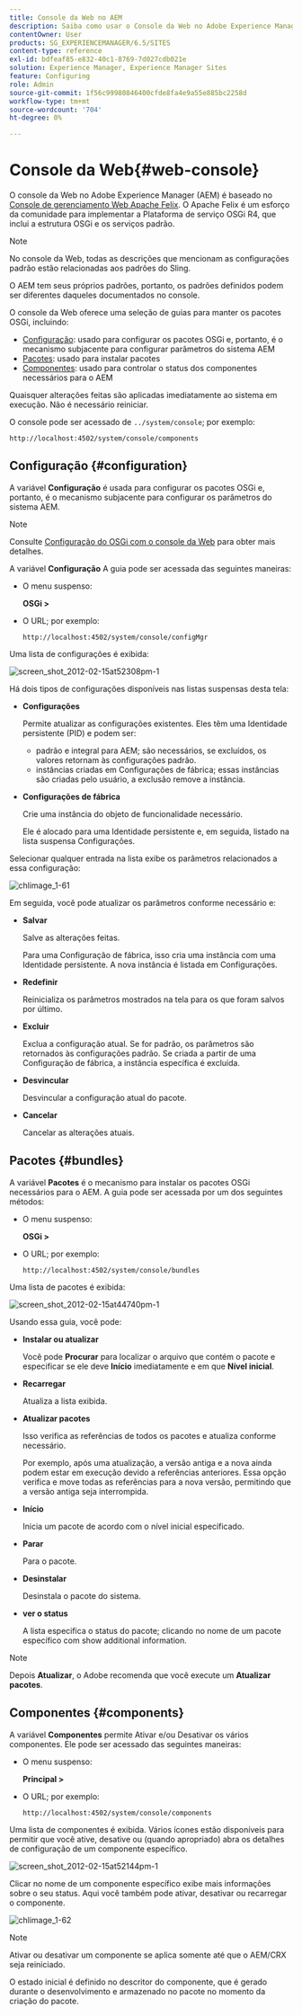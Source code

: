 ```yaml
---
title: Console da Web no AEM
description: Saiba como usar o Console da Web no Adobe Experience Manager (AEM).
contentOwner: User
products: SG_EXPERIENCEMANAGER/6.5/SITES
content-type: reference
exl-id: bdfeaf85-e832-40c1-8769-7d027cdb021e
solution: Experience Manager, Experience Manager Sites
feature: Configuring
role: Admin
source-git-commit: 1f56c99980846400cfde8fa4e9a55e885bc2258d
workflow-type: tm+mt
source-wordcount: '704'
ht-degree: 0%

---
```


# Console da Web{#web-console}

O console da Web no Adobe Experience Manager (AEM) é baseado no [Console de gerenciamento Web Apache Felix](https://felix.apache.org/documentation/subprojects/apache-felix-web-console.html). O Apache Felix é um esforço da comunidade para implementar a Plataforma de serviço OSGi R4, que inclui a estrutura OSGi e os serviços padrão.

>[!NOTE]
>
>No console da Web, todas as descrições que mencionam as configurações padrão estão relacionadas aos padrões do Sling.
>
>O AEM tem seus próprios padrões, portanto, os padrões definidos podem ser diferentes daqueles documentados no console.

O console da Web oferece uma seleção de guias para manter os pacotes OSGi, incluindo:

* [Configuração](#configuration): usado para configurar os pacotes OSGi e, portanto, é o mecanismo subjacente para configurar parâmetros do sistema AEM
* [Pacotes](#bundles): usado para instalar pacotes
* [Componentes](#components): usado para controlar o status dos componentes necessários para o AEM

Quaisquer alterações feitas são aplicadas imediatamente ao sistema em execução. Não é necessário reiniciar.

O console pode ser acessado de `../system/console`; por exemplo:

`http://localhost:4502/system/console/components`

## Configuração {#configuration}

A variável **Configuração** é usada para configurar os pacotes OSGi e, portanto, é o mecanismo subjacente para configurar os parâmetros do sistema AEM.

>[!NOTE]
>
>Consulte [Configuração do OSGi com o console da Web](/help/sites-deploying/configuring-osgi.md#osgi-configuration-with-the-web-console) para obter mais detalhes.

A variável **Configuração** A guia pode ser acessada das seguintes maneiras:

* O menu suspenso:

  **OSGi >**

* O URL; por exemplo:

  `http://localhost:4502/system/console/configMgr`

Uma lista de configurações é exibida:

![screen_shot_2012-02-15at52308pm-1](assets/screen_shot_2012-02-15at52308pm-1.png)

Há dois tipos de configurações disponíveis nas listas suspensas desta tela:

* **Configurações**

  Permite atualizar as configurações existentes. Eles têm uma Identidade persistente (PID) e podem ser:

   * padrão e integral para AEM; são necessários, se excluídos, os valores retornam às configurações padrão.
   * instâncias criadas em Configurações de fábrica; essas instâncias são criadas pelo usuário, a exclusão remove a instância.

* **Configurações de fábrica**

  Crie uma instância do objeto de funcionalidade necessário.

  Ele é alocado para uma Identidade persistente e, em seguida, listado na lista suspensa Configurações.

Selecionar qualquer entrada na lista exibe os parâmetros relacionados a essa configuração:

![chlimage_1-61](assets/chlimage_1-61.png)

Em seguida, você pode atualizar os parâmetros conforme necessário e:

* **Salvar**

  Salve as alterações feitas.

  Para uma Configuração de fábrica, isso cria uma instância com uma Identidade persistente. A nova instância é listada em Configurações.

* **Redefinir**

  Reinicializa os parâmetros mostrados na tela para os que foram salvos por último.

* **Excluir**

  Exclua a configuração atual. Se for padrão, os parâmetros são retornados às configurações padrão. Se criada a partir de uma Configuração de fábrica, a instância específica é excluída.

* **Desvincular**

  Desvincular a configuração atual do pacote.

* **Cancelar**

  Cancelar as alterações atuais.

## Pacotes {#bundles}

A variável **Pacotes** é o mecanismo para instalar os pacotes OSGi necessários para o AEM. A guia pode ser acessada por um dos seguintes métodos:

* O menu suspenso:

  **OSGi >**

* O URL; por exemplo:

  `http://localhost:4502/system/console/bundles`

Uma lista de pacotes é exibida:

![screen_shot_2012-02-15at44740pm-1](assets/screen_shot_2012-02-15at44740pm-1.png)

Usando essa guia, você pode:

* **Instalar ou atualizar**

  Você pode **Procurar** para localizar o arquivo que contém o pacote e especificar se ele deve **Início** imediatamente e em que **Nível inicial**.

* **Recarregar**

  Atualiza a lista exibida.

* **Atualizar pacotes**

  Isso verifica as referências de todos os pacotes e atualiza conforme necessário.

  Por exemplo, após uma atualização, a versão antiga e a nova ainda podem estar em execução devido a referências anteriores. Essa opção verifica e move todas as referências para a nova versão, permitindo que a versão antiga seja interrompida.

* **Início**

  Inicia um pacote de acordo com o nível inicial especificado.

* **Parar**

  Para o pacote.

* **Desinstalar**

  Desinstala o pacote do sistema.

* **ver o status**

  A lista especifica o status do pacote; clicando no nome de um pacote específico com show additional information.

>[!NOTE]
>
>Depois **Atualizar**, o Adobe recomenda que você execute um **Atualizar pacotes**.

## Componentes {#components}

A variável **Componentes** permite Ativar e/ou Desativar os vários componentes. Ele pode ser acessado das seguintes maneiras:

* O menu suspenso:

  **Principal >**

* O URL; por exemplo:

  `http://localhost:4502/system/console/components`

Uma lista de componentes é exibida. Vários ícones estão disponíveis para permitir que você ative, desative ou (quando apropriado) abra os detalhes de configuração de um componente específico.

![screen_shot_2012-02-15at52144pm-1](assets/screen_shot_2012-02-15at52144pm-1.png)

Clicar no nome de um componente específico exibe mais informações sobre o seu status. Aqui você também pode ativar, desativar ou recarregar o componente.

![chlimage_1-62](assets/chlimage_1-62.png)

>[!NOTE]
>
>Ativar ou desativar um componente se aplica somente até que o AEM/CRX seja reiniciado.
>
>O estado inicial é definido no descritor do componente, que é gerado durante o desenvolvimento e armazenado no pacote no momento da criação do pacote.
